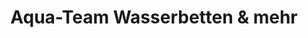 ---
title: "Aqua-Team Wasserbetten & mehr"
url: /emden/aqua-team-wasserbetten-und-mehr/
shop: Betten
---